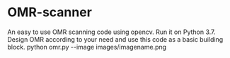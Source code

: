 # OMR-scanner
An easy to use OMR scanning code using opencv.
Run it on Python 3.7.
Design OMR according to your need and use this code as a basic building block.
python omr.py --image images/imagename.png
